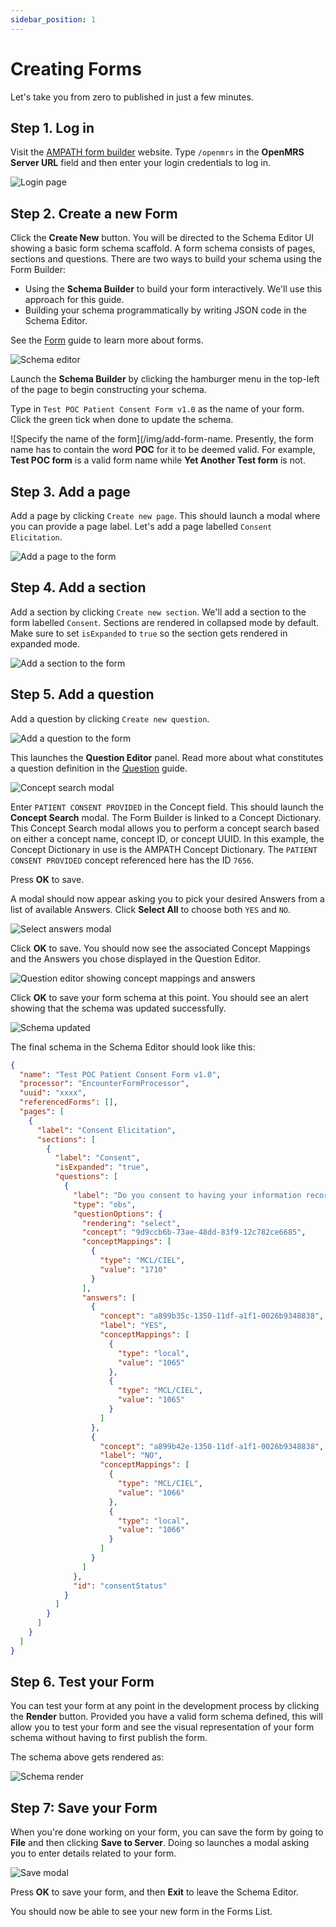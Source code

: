 ```yaml
---
sidebar_position: 1
---
```


# Creating Forms

Let's take you from zero to published in just a few minutes.

## Step 1. Log in

Visit the [AMPATH form builder](https://openmrs-spa.org/formbuilder/#/login) website. Type `/openmrs` in the **OpenMRS Server URL** field and then enter your login credentials to log in.

![Login page](/img/login.png)

## Step 2. Create a new Form

Click the **Create New** button. You will be directed to the Schema Editor UI showing a basic form schema scaffold. A form schema consists of pages, sections and questions. There are two ways to build your schema using the Form Builder:

- Using the **Schema Builder** to build your form interactively. We'll use this approach for this guide.
- Building your schema programmatically by writing JSON code in the Schema Editor.

See the [Form](/getting-started/core-concepts#form) guide to learn more about forms.

![Schema editor](/img/schema-editor.png)

Launch the **Schema Builder** by clicking the hamburger menu in the top-left of the page to begin constructing your schema.

Type in `Test POC Patient Consent Form v1.0` as the name of your form. Click the green tick when done to update the schema.

![Specify the name of the form](/img/add-form-name.
Presently, the form name has to contain the word **POC** for it to be deemed valid. For example, **Test POC form** is a valid form name while **Yet Another Test form** is not.

## Step 3. Add a page

Add a page by clicking `Create new page`. This should launch a modal where you can provide a page label. Let's add a page labelled `Consent Elicitation`.

![Add a page to the form](/img/add-page.png)

## Step 4. Add a section

Add a section by clicking `Create new section`. We'll add a section to the form labelled `Consent`. Sections are rendered in collapsed mode by default. Make sure to set `isExpanded` to `true` so the section gets rendered in expanded mode.

![Add a section to the form](/img/add-section.png)

## Step 5. Add a question

Add a question by clicking `Create new question`.

![Add a question to the form](/img/add-question.png)

This launches the **Question Editor** panel. Read more about what constitutes a question definition in the [Question](/getting-started/core-concepts#question) guide.

![Concept search modal](/img/concept-modal.png)

Enter `PATIENT CONSENT PROVIDED` in the Concept field. This should launch the **Concept Search** modal. The Form Builder is linked to a Concept Dictionary. This Concept Search modal allows you to perform a concept search based on either a concept name, concept ID, or concept UUID. In this example, the Concept Dictionary in use is the AMPATH Concept Dictionary. The `PATIENT CONSENT PROVIDED` concept referenced here has the ID `7656`.

Press **OK** to save.

A modal should now appear asking you to pick your desired Answers from a list of available Answers. Click **Select All** to choose both `YES` and `NO`.

![Select answers modal](/img/answers-modal.png)

Click **OK** to save. You should now see the associated Concept Mappings and the Answers you chose displayed in the Question Editor.

![Question editor showing concept mappings and answers](/img/concept-mappings-and-answers.png)

Click **OK** to save your form schema at this point. You should see an alert showing that the schema was updated successfully.

![Schema updated](/img/schema-updated.png)

The final schema in the Schema Editor should look like this:

```json
{
  "name": "Test POC Patient Consent Form v1.0",
  "processor": "EncounterFormProcessor",
  "uuid": "xxxx",
  "referencedForms": [],
  "pages": [
    {
      "label": "Consent Elicitation",
      "sections": [
        {
          "label": "Consent",
          "isExpanded": "true",
          "questions": [
            {
              "label": "Do you consent to having your information recorded?",
              "type": "obs",
              "questionOptions": {
                "rendering": "select",
                "concept": "9d9ccb6b-73ae-48dd-83f9-12c782ce6685",
                "conceptMappings": [
                  {
                    "type": "MCL/CIEL",
                    "value": "1710"
                  }
                ],
                "answers": [
                  {
                    "concept": "a899b35c-1350-11df-a1f1-0026b9348838",
                    "label": "YES",
                    "conceptMappings": [
                      {
                        "type": "local",
                        "value": "1065"
                      },
                      {
                        "type": "MCL/CIEL",
                        "value": "1065"
                      }
                    ]
                  },
                  {
                    "concept": "a899b42e-1350-11df-a1f1-0026b9348838",
                    "label": "NO",
                    "conceptMappings": [
                      {
                        "type": "MCL/CIEL",
                        "value": "1066"
                      },
                      {
                        "type": "local",
                        "value": "1066"
                      }
                    ]
                  }
                ]
              },
              "id": "consentStatus"
            }
          ]
        }
      ]
    }
  ]
}
```

## Step 6. Test your Form

You can test your form at any point in the development process by clicking the **Render** button. Provided you have a valid form schema defined, this will allow you to test your form and see the visual representation of your form schema without having to first publish the form.

The schema above gets rendered as:

![Schema render](/img/schema-render.png)

## Step 7: Save your Form

When you're done working on your form, you can save the form by going to **File** and then clicking **Save to Server**. Doing so launches a modal asking you to enter details related to your form.

![Save modal](/img/save-modal.png)

Press **OK** to save your form, and then **Exit** to leave the Schema Editor.

You should now be able to see your new form in the Forms List.
